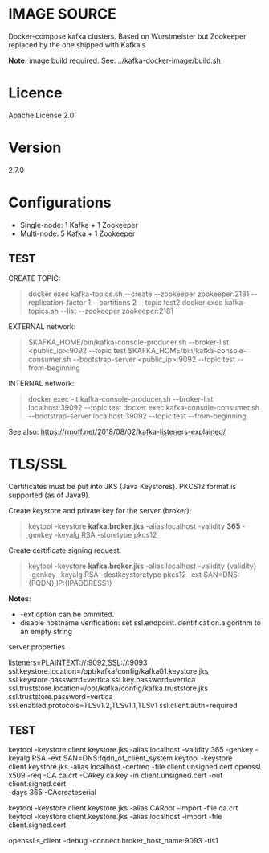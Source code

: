 # IMAGE SOURCE

Docker-compose kafka clusters. Based on Wurstmeister but Zookeeper replaced by the one shipped with Kafka.s

__Note:__ image build required. See: [../kafka-docker-image/build.sh](../kafka-docker-image/build.sh)

# Licence

Apache License 2.0

# Version
2.7.0

# Configurations

- Single-node: 1 Kafka + 1 Zookeeper
- Multi-node: 5 Kafka + 1 Zookeeper


## TEST

CREATE TOPIC:
   > docker exec <kafka-container-id> kafka-topics.sh --create --zookeeper zookeeper:2181 --replication-factor 1 --partitions 2 --topic test2
   docker exec <kafka-container-id> kafka-topics.sh --list --zookeeper zookeeper:2181

EXTERNAL network:
   > $KAFKA_HOME/bin/kafka-console-producer.sh --broker-list <public_ip>:9092 --topic test
   $KAFKA_HOME/bin/kafka-console-consumer.sh --bootstrap-server <public_ip>:9092 --topic test --from-beginning

INTERNAL network:
   > docker exec -it <kafka-container-id> kafka-console-producer.sh --broker-list localhost:39092 --topic test
   docker exec <kafka-container-id> kafka-console-consumer.sh --bootstrap-server localhost:39092 --topic test --from-beginning


See also: https://rmoff.net/2018/08/02/kafka-listeners-explained/


# TLS/SSL

Certificates must be put into JKS (Java Keystores). PKCS12 format is supported (as of Java9).

Create keystore and private key for the server (broker):

> keytool -keystore __kafka.broker.jks__ -alias localhost -validity __365__ -genkey -keyalg RSA -storetype pkcs12

Create certificate signing request:

> keytool -keystore __kafka.broker.jks__ -alias localhost -validity {validity} -genkey -keyalg RSA -destkeystoretype pkcs12 -ext SAN=DNS:{FQDN},IP:{IPADDRESS1}

__Notes__:
  - -ext option can be ommited.
  - disable hostname verification: set ssl.endpoint.identification.algorithm to an empty string




server.properties

listeners=PLAINTEXT://:9092,SSL://:9093
ssl.keystore.location=/opt/kafka/config/kafka01.keystore.jks
ssl.keystore.password=vertica
ssl.key.password=vertica
ssl.truststore.location=/opt/kafka/config/kafka.truststore.jks
ssl.truststore.password=vertica
ssl.enabled.protocols=TLSv1.2,TLSv1.1,TLSv1
ssl.client.auth=required



## TEST


keytool -keystore client.keystore.jks -alias localhost -validity 365 -genkey -keyalg RSA -ext SAN=DNS:fqdn_of_client_system
keytool -keystore client.keystore.jks -alias localhost -certreq -file client.unsigned.cert
openssl x509 -req -CA ca.crt -CAkey ca.key -in client.unsigned.cert -out client.signed.cert \
        -days 365 -CAcreateserial 

keytool -keystore client.keystore.jks -alias CARoot -import -file ca.crt
keytool -keystore client.keystore.jks -alias localhost -import -file client.signed.cert


openssl s_client -debug -connect broker_host_name:9093 -tls1




